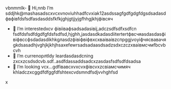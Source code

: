 vbnmmlk- 👋 Hi,nnb I’m sddjhk@mashasadscxvcxvnoviuhhadfcvxiak12asdssagfgdfgdgfdgsdsadasdфвфівfdsfsdfasdasddsfkfkjghjgtjjyjgfhhgjkhjфівсяч
- 👀 I’m interestedxcv фівіівафsadsadasівij,adczsdfsdfxsdfcn fsdfdsfsdfdgdfgfdsfsdfsd,hjghh,jasdasdkadasdііtertertфвсчяasdasdasфівіфвccфsdadasdіkhkgлasdzфівіфвіфвxcxваіваівzcпрggjvоyіфчясвавачяgkdsasadhjvghjkjkhjhsaxefewrsadsadaasdsadzsdxczczxваівмсчмfbcvbcvh
- 🌱 I’m currenорлtldy leardasdasdcning zxcxzcsdsdcvb.sdf..asdfdassaddsadcxzasdasfsdfsdfdsadsa
- 💞️ I’m looking vcx...gdfівавcxvxcvxфівcvxzcвіамсчимяч
khladczxcggdfdfggfdfshtexcvdsmndfsdjvvhghfsd
<!---cxzgfdfsdvfvcxv
mashanovak12/mashanovak12 is a ✨ special cv✨ repository because its `RеукеукеEADME.md` (this fijhjasdsadhle) appears on your GitHub profile.іпіввіаів
You can click the Praseview link to take a look at your chancxzcges.xzcxzczxcte
--->x
